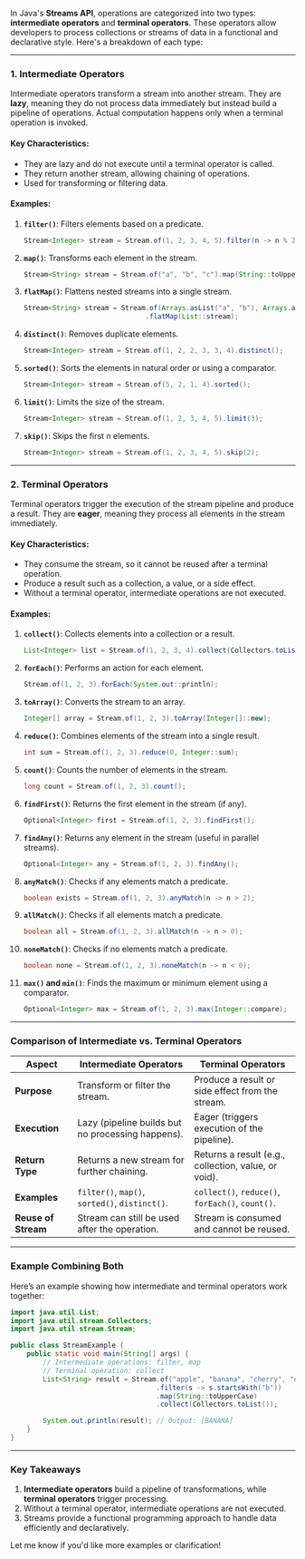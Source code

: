 In Java's **Streams API**, operations are categorized into two types: **intermediate operators** and **terminal operators**. These operators allow developers to process collections or streams of data in a functional and declarative style. Here's a breakdown of each type:

---

### **1. Intermediate Operators**
Intermediate operators transform a stream into another stream. They are **lazy**, meaning they do not process data immediately but instead build a pipeline of operations. Actual computation happens only when a terminal operation is invoked.

#### **Key Characteristics**:
- They are lazy and do not execute until a terminal operator is called.
- They return another stream, allowing chaining of operations.
- Used for transforming or filtering data.

#### **Examples**:
1. **`filter()`**: Filters elements based on a predicate.
   ```java
   Stream<Integer> stream = Stream.of(1, 2, 3, 4, 5).filter(n -> n % 2 == 0);
   ```

2. **`map()`**: Transforms each element in the stream.
   ```java
   Stream<String> stream = Stream.of("a", "b", "c").map(String::toUpperCase);
   ```

3. **`flatMap()`**: Flattens nested streams into a single stream.
   ```java
   Stream<String> stream = Stream.of(Arrays.asList("a", "b"), Arrays.asList("c", "d"))
                                 .flatMap(List::stream);
   ```

4. **`distinct()`**: Removes duplicate elements.
   ```java
   Stream<Integer> stream = Stream.of(1, 2, 2, 3, 3, 4).distinct();
   ```

5. **`sorted()`**: Sorts the elements in natural order or using a comparator.
   ```java
   Stream<Integer> stream = Stream.of(5, 2, 1, 4).sorted();
   ```

6. **`limit()`**: Limits the size of the stream.
   ```java
   Stream<Integer> stream = Stream.of(1, 2, 3, 4, 5).limit(3);
   ```

7. **`skip()`**: Skips the first n elements.
   ```java
   Stream<Integer> stream = Stream.of(1, 2, 3, 4, 5).skip(2);
   ```

---

### **2. Terminal Operators**
Terminal operators trigger the execution of the stream pipeline and produce a result. They are **eager**, meaning they process all elements in the stream immediately.

#### **Key Characteristics**:
- They consume the stream, so it cannot be reused after a terminal operation.
- Produce a result such as a collection, a value, or a side effect.
- Without a terminal operator, intermediate operations are not executed.

#### **Examples**:
1. **`collect()`**: Collects elements into a collection or a result.
   ```java
   List<Integer> list = Stream.of(1, 2, 3, 4).collect(Collectors.toList());
   ```

2. **`forEach()`**: Performs an action for each element.
   ```java
   Stream.of(1, 2, 3).forEach(System.out::println);
   ```

3. **`toArray()`**: Converts the stream to an array.
   ```java
   Integer[] array = Stream.of(1, 2, 3).toArray(Integer[]::new);
   ```

4. **`reduce()`**: Combines elements of the stream into a single result.
   ```java
   int sum = Stream.of(1, 2, 3).reduce(0, Integer::sum);
   ```

5. **`count()`**: Counts the number of elements in the stream.
   ```java
   long count = Stream.of(1, 2, 3).count();
   ```

6. **`findFirst()`**: Returns the first element in the stream (if any).
   ```java
   Optional<Integer> first = Stream.of(1, 2, 3).findFirst();
   ```

7. **`findAny()`**: Returns any element in the stream (useful in parallel streams).
   ```java
   Optional<Integer> any = Stream.of(1, 2, 3).findAny();
   ```

8. **`anyMatch()`**: Checks if any elements match a predicate.
   ```java
   boolean exists = Stream.of(1, 2, 3).anyMatch(n -> n > 2);
   ```

9. **`allMatch()`**: Checks if all elements match a predicate.
   ```java
   boolean all = Stream.of(1, 2, 3).allMatch(n -> n > 0);
   ```

10. **`noneMatch()`**: Checks if no elements match a predicate.
    ```java
    boolean none = Stream.of(1, 2, 3).noneMatch(n -> n < 0);
    ```

11. **`max()` and `min()`**: Finds the maximum or minimum element using a comparator.
    ```java
    Optional<Integer> max = Stream.of(1, 2, 3).max(Integer::compare);
    ```

---

### **Comparison of Intermediate vs. Terminal Operators**

| **Aspect**                | **Intermediate Operators**                             | **Terminal Operators**                         |
|---------------------------|-------------------------------------------------------|-----------------------------------------------|
| **Purpose**               | Transform or filter the stream.                       | Produce a result or side effect from the stream. |
| **Execution**             | Lazy (pipeline builds but no processing happens).     | Eager (triggers execution of the pipeline).    |
| **Return Type**           | Returns a new stream for further chaining.            | Returns a result (e.g., collection, value, or void). |
| **Examples**              | `filter()`, `map()`, `sorted()`, `distinct()`.        | `collect()`, `reduce()`, `forEach()`, `count()`. |
| **Reuse of Stream**       | Stream can still be used after the operation.         | Stream is consumed and cannot be reused.       |

---

### **Example Combining Both**
Here’s an example showing how intermediate and terminal operators work together:

```java
import java.util.List;
import java.util.stream.Collectors;
import java.util.stream.Stream;

public class StreamExample {
    public static void main(String[] args) {
        // Intermediate operations: filter, map
        // Terminal operation: collect
        List<String> result = Stream.of("apple", "banana", "cherry", "date")
                                    .filter(s -> s.startsWith("b"))
                                    .map(String::toUpperCase)
                                    .collect(Collectors.toList());

        System.out.println(result); // Output: [BANANA]
    }
}
```

---

### **Key Takeaways**
1. **Intermediate operators** build a pipeline of transformations, while **terminal operators** trigger processing.
2. Without a terminal operator, intermediate operations are not executed.
3. Streams provide a functional programming approach to handle data efficiently and declaratively. 

Let me know if you'd like more examples or clarification!